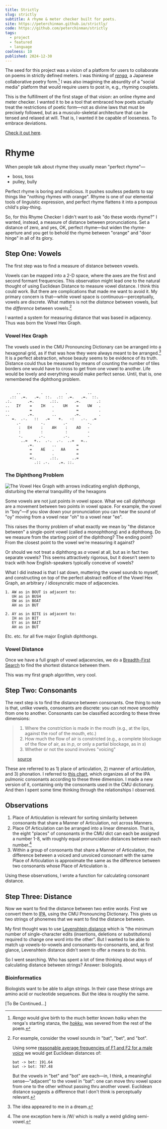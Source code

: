 ```yaml
---
title: Strictly
slug: strictly
subtitle: A rhyme & meter checker built for poets.
site: https://peterchinman.github.io/strictly/
code: https://github.com/peterchinman/strictly
tags:
  - project
  - featured
  - language
coolness: 10
published: 2024-12-30
---
```


The seed for this project was a vision of a platform for users to collaborate on poems in strictly defined meters. I was thinking of [*renga*](https://en.wikipedia.org/wiki/Renga), a Japanese collaborative poetry form.[^1] I was also imagining the absurdity of a "social media" platform that would require users to post in, e.g., rhyming couplets. 

[^1]: *Renga* would give birth to the much better known *haiku* when the renga's starting stanza, the [*hokku*](https://en.wikipedia.org/wiki/Hokku "Hokku"), was severed from the rest of the poem.

This is the fulfillment of the first stage of that vision: an online rhyme and meter checker. I wanted it to be a tool that embraced how poets actually treat the restrictions of poetic form—not as divine laws that must be precisely followed, but as a musculo-skeletal architecture that can be tensed and relaxed at will. That is, I wanted it be capable of looseness. To embrace deviations.

[Check it out here](https://peterchinman.github.io/strictly/).

# Rhyme

When people talk about rhyme they usually mean "perfect rhyme"—

- boss, toss
- pulley, bully

Perfect rhyme is boring and malicious. It pushes soulless pedants to say things like "nothing rhymes with orange". Rhyme is one of our elemental tools of linguistic expression, and perfect rhyme flattens it into a pompous child's play-thing.

So, for this Rhyme Checker I didn't want to ask "do these words rhyme?" I wanted, instead, a measure of distance between pronunciations. Set a distance of zero, and yes, OK, perfect rhyme—but widen the rhyme-aperture and you get to behold the rhyme between "orange" and "door hinge" in all of its glory.

## Step One: Vowels

The first step was to find a measure of distance between vowels.

Vowels can be mapped into a 2-D space, where the axes are the first and second formant frequencies. This observation might lead one to the natural thought of using Euclidean Distance to measure vowel distance. I think this could work. But there are complications that made me want to avoid it. My primary concern is that—while vowel space is continuous—perceptually, vowels are discrete. What matters is not the *distance* between vowels, but the *difference* between vowels.[^2]

[^2]: For example, consider the vowel sounds in "bat", "bet", and "bot".

	Using some [reasonable average frequencies of F1 and F2 for a male voice](https://linc2018.wordpress.com/wp-content/uploads/2018/06/a-practical-lntroduction-to-phonetics.pdf#page=168) we would get Euclidean distances of: 

	```
	bat -> bet: 191.64
	bat -> bot: 787.48
	```

	But the vowels in "bet" and "bot" are each—in, I think, a meaningful sense—"adjacent" to the vowel in "bat": one can move thru vowel space from one to the other without passing thru another vowel. Euclidean distance suggests a difference that I don't think is perceptually relevant.[^3]

[^3]: One reason for the discrepancy in the distances is that they are moving along different axes from "bat"—"bet" along the F1 axis, and "bot" along the F2 axis. We could try to correct for this discrepancy by scaling the axes. But it's not obvious that this give us what we actually wanted—or if it would be an quantitative kludge standing in for a lack of metaphysical foundation. 

I wanted a system for measuring distance that was based in adjacency. Thus was born the Vowel Hex Graph.

### Vowel Hex Graph

The vowels used in the CMU Pronouncing Dictionary can be arranged into a hexagonal grid, as if that was how they were always meant to be arranged.[^4] It is a perfect abstraction, whose beauty seems to be evidence of its truth. Distance could thus be measured by means of counting the number of tiles borders one would have to cross to get from one vowel to another. Life would be lovely and everything would make perfect sense. Until, that is, one remembered the diphthong problem.

[^4]: The idea appeared to me in a dream.

<pre><code class="small-code">
     ..         .          .         ..           
  .::  .=.   .=.  ::.  .::  .=.   .=.  ::.        
.:.       .=.       .::.       .=.       .:       
..   IY    =    IH   .    UH    =    UW   .       
..         =         .          =         .       
..        .=.        ..        .=.        .       
   =.  .-.   ::   .=    +.   -:   .-.  .=         
     .-         -.        .-         -.           
      :   EH    :    AH    :    AO   -            
      :         :          :         -            
      -.       .-.        .-.        -            
       ..=   +..  .-.  .-.  ..=   =..             
          .=.        ..         =                 
           =    AE   .   AA     =                 
           =         .          =                 
           =:.      .::.      ..=                 
             .:: .-.    .=. ::.             
</code></pre>

### The Diphthong Problem

![The Vowel Hex Graph with arrows indicating english dipthongs, disturbing the eternal tranquillity of the hexagons](/assets/articles/images/the-diphthong-problem.png)

Some vowels are not just points in vowel space. What we call *diphthongs* are a movement between two points in vowel space. For example, the vowel in "boy"—if you slow down your pronunciation you can hear the sound of "oy" moving from a vowel near "oh" to a vowel near "ee".

This raises the thorny problem of what exactly we mean by "the distance between" a single-point vowel (called a monophthong) and a diphthong. Do we measure from the starting point of the diphthong? The ending point? From the closest point to the vowel we're measuring it against? 

Or should we not treat a diphthong as *a* vowel at all, but as in fact two separate vowels? This seems attractively rigorous, but it doesn't seem to track with how English-speakers typically conceive of vowels?

What I did instead is that I sat down, muttering the vowel sounds to myself, and constructing on top of the perfect abstract edifice of the Vowel Hex Graph, an arbitrary / idiosyncratic maze of adjacencies.

```
1. AW as in BOUT is adjacent to:
   UH as in BUSH
   OW as in BOAT
   AH as in BUT

2. AY as in BITE is adjacent to:
   IH as in BIT 
   EY as in BAIT
   AH as in BUT
```

Etc. etc. for all five major English diphthongs. 

### Vowel Distance

Once we have a full graph of vowel adjacencies, we do a [Breadth-First Search](https://en.wikipedia.org/wiki/Breadth-first_search) to find the shortest distance between them.

This was my first graph algorithm, very cool.

## Step Two: Consonants

The next step is to find the distance between consonants. One thing to note is that, unlike vowels, consonants are discrete: you can not move smoothly from one to another. Consonants can be classified according to these three dimensions:

> 1. Where the constriction is made in the mouth (e.g., at the lips, against the roof of the mouth, etc.)
> 2. How much the flow of air is constricted (e.g., a complete blockage of the flow of air, as in _p_, or only a partial blockage, as in _s_)
> 3. Whether or not the sound involves "voicing"
>
>[source](https://people.umass.edu/neb/ArticPhonetics.html#:~:text=Among%20consonants%20we%20will%20rely,in%20s\)%2C%20and%203)

These are referred to as 1) place of articulation, 2) manner of articulation, and 3) phonation. I referred to [this chart](https://en.wikipedia.org/wiki/Pulmonic_consonant#Chart), which organizes all of the IPA pulmonic consonants according to these three dimension. I made a new version of it, containing only the consonants used in the CMU dictionary. And then I spent some time thinking through the relationships I observed.

## Observations

1. Place of Articulation is relevant for sorting similarity between consonants that share a Manner of Articulation, not across Manners.
2. Place Of Articulation can be arranged into a linear dimension. That is, the eight "places" of consonants in the CMU dict can each be assigned a number 1-8, with roughly equal pronunciation distances between each number.[^5]
3. Within a group of consonants that share a Manner of Articulation, the difference between a voiced and unvoiced consonant with the same Place of Articulation is approximate the same as the difference between two consonants whose Place of Articulation is .

[^5]: The one exception here is /W/ which is really a weird gliding semi-vowel.

Using these observations, I wrote a function for calculating consonant distance. 

## Step Three: Distance

Now we want to find the distance between two entire words. First we convert them to [IPA](https://en.wikipedia.org/wiki/International_Phonetic_Alphabet), using the CMU Pronouncing Dictionary. This gives us two strings of phonemes that we want to find the distance between.

My first thought was to use [Levenshtein distance](https://en.wikipedia.org/wiki/Levenshtein_distance) which is "the minimum number of single-character edits (insertions, deletions or substitutions) required to change one word into the other". But I wanted to be able to match up vowels-to-vowels and consonants-to-consonants, and, at first glance, Levenshtein distance didn't seem to offer a means to do this.

So I went searching. Who has spent a lot of time thinking about ways of calculating distance between strings? Answer: biologists.

### Bioinformatics

Biologists want to be able to align strings. In their case these strings are amino acid or nucleotide sequences. But the idea is roughly the same. 


[To Be Continued...]
